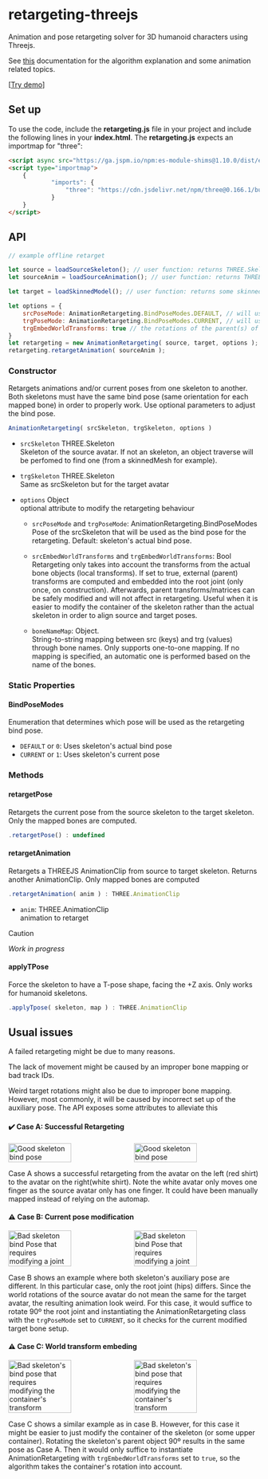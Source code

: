 # retargeting-threejs

Animation and pose retargeting solver for 3D humanoid characters using Threejs.

See [this](docs/Algorithm.md) documentation for the algorithm explanation and some animation related topics.

[[Try demo](https://webglstudio.org/demos/retargeting-threejs/demo)]

## Set up
To use the code, include the <b>retargeting.js</b> file in your project and include the following lines in your <b>index.html</b>. The <b>retargeting.js</b> expects an importmap for "three":
``` html
<script async src="https://ga.jspm.io/npm:es-module-shims@1.10.0/dist/es-module-shims.js"></script>
<script type="importmap">
    {
            "imports": {
                "three": "https://cdn.jsdelivr.net/npm/three@0.166.1/build/three.module.js"
            }
    }
</script>
```
## API

``` javascript
// example offline retarget

let source = loadSourceSkeleton(); // user function: returns THREE.Skeleton
let sourceAnim = loadSourceAnimation(); // user function: returns THREE.AnimationClip

let target = loadSkinnedModel(); // user function: returns some skinned model from a glb (for example)

let options = {
    srcPoseMode: AnimationRetargeting.BindPoseModes.DEFAULT, // will use the actual skeleton's bind pose
    trgPoseMode: AnimationRetargeting.BindPoseModes.CURRENT, // will use the current local transforms of the bones as bind pose
    trgEmbedWorldTransforms: true // the rotations of the parent(s) of the skeleton will be included in the retargeting. They are needed to make the source and target skeletons match, for this example.
}
let retargeting = new AnimationRetargeting( source, target, options );
retargeting.retargetAnimation( sourceAnim );

```


###  Constructor

Retargets animations and/or current poses from one skeleton to another. 
Both skeletons must have the same bind pose (same orientation for each mapped bone) in order to properly work.
Use optional parameters to adjust the bind pose.

``` javascript
AnimationRetargeting( srcSkeleton, trgSkeleton, options )
```
- `srcSkeleton` THREE.Skeleton <br> Skeleton of the source avatar. If not an skeleton, an object traverse will be perfomed to find one (from a skinnedMesh for example).
- `trgSkeleton` THREE.Skeleton <br> Same as srcSkeleton but for the target avatar
- `options` Object <br> optional attribute to modify the retargeting behaviour
    
    - `srcPoseMode` and `trgPoseMode`: AnimationRetargeting.BindPoseModes <br> Pose of the srcSkeleton that will be used as the bind pose for the retargeting. Default: skeleton's actual bind pose.

    - `srcEmbedWorldTransforms` and `trgEmbedWorldTransforms`: Bool <br> Retargeting only takes into account the  transforms from the actual bone objects (local transforms). If set to true, external (parent) transforms are computed and embedded into the root joint (only once, on construction). 
Afterwards, parent transforms/matrices can be safely modified and will not affect in retargeting.
Useful when it is easier to modify the container of the skeleton rather than the actual skeleton in order to align source and target poses.
    - `boneNameMap`: Object. <br> String-to-string mapping between src (keys) and trg (values) through bone names. Only supports one-to-one mapping. If no mapping is specified, an automatic one is performed based on the name of the bones.

  

### Static Properties

#### BindPoseModes
Enumeration that determines which pose will be used as the retargeting bind pose.

- `DEFAULT` or `0`: Uses skeleton's actual bind pose
- `CURRENT` or `1`: Uses skeleton's current pose

### Methods 

#### retargetPose
Retargets the current pose from the source skeleton to the target skeleton. Only the mapped bones are computed.

``` javascript
.retargetPose() : undefined
```

#### retargetAnimation
Retargets a THREEJS AnimationClip from source to target skeleton. Returns another AnimationClip.
Only mapped bones are computed

``` javascript
.retargetAnimation( anim ) : THREE.AnimationClip
```
- `anim`: THREE.AnimationClip <br> animation to retarget

> [!CAUTION]
> *Work in progress*
> #### applyTPose
> Force the skeleton to have a T-pose shape, facing the +Z axis. Only works for humanoid skeletons.
>``` javascript
>.applyTpose( skeleton, map ) : THREE.AnimationClip
>```

## Usual issues 

A failed retargeting might be due to many reasons.

The lack of movement might be caused by an improper bone mapping or bad track IDs.

Weird target rotations might also be due to improper bone mapping. However, most commonly, it will be caused by incorrect set up of the auxiliary pose. The API exposes some attributes to alleviate this


#### :heavy_check_mark: Case A: Successful Retargeting
<div style="display:flex; flex-wrap: wrap; width='100%' ">
    <image src="docs/imgs/GoodPose.png" alt="Good skeleton bind pose" width="50%"></image>
    <image src="docs/imgs/GoodRetarget.png" alt="Good skeleton bind pose" width="50%"></image> 
</div>

Case A shows a successful retargeting from the avatar on the left (red shirt) to the avatar on the right(white shirt). Note the white avatar only moves one finger as the source avatar only has one finger. It could have been manually mapped instead of relying on the automap.

#### :warning: Case B: Current pose modification

<div style="display:flex; flex-wrap: wrap; width='100%' ">
    <image src="docs/imgs/BadCurrentPose.png" alt="Bad skeleton bind Pose that requires modifying a joint" width="50%"></image>
    <image src="docs/imgs/BadCurrentPoseRetarget.png" alt="Bad skeleton bind Pose that requires modifying a joint" width="50%"></image> 
</div>

Case B shows an example where both skeleton's auxiliary pose are different. In this particular case, only the root joint (hips) differs. Since the world rotations of the source avatar do not mean the same for the target avatar, the resulting animation look weird. For this case, it would suffice to rotate 90º the root joint and instantiating the AnimationRetargeting class with the `trgPoseMode` set to `CURRENT`, so it checks for the current modified target bone setup.

#### :warning: Case C: World transform embeding

<div style="display:flex; flex-wrap: wrap; width='100%' ">
    <image src="docs/imgs/BadEmbedPose.png" width="50%" alt="Bad skeleton's bind pose that requires modifying the container's transform"></image>
    <image src="docs/imgs/BadEmbedRetarget.png" width="50%" alt="Bad skeleton's bind pose that requires modifying the container's transform"></image>
</div>


Case C shows a similar example as in case B. However, for this case it might be easier to just modify the container of the skeleton (or some upper container). Rotating the skeleton's parent object 90º results in the same pose as Case A. Then it would only suffice to instantiate AnimationRetargeting with `trgEmbedWorldTransforms` set to ```true```, so the algorithm takes the container's rotation into account.
